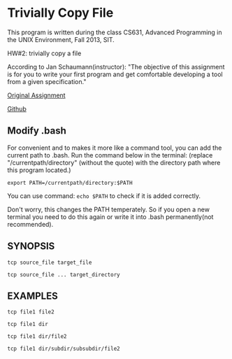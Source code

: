 Trivially Copy File
=========

This program is written during the class CS631, Advanced Programming 
in the UNIX Environment, Fall 2013, SIT.

HW#2: trivially copy a file

According to Jan Schaumann(instructor): "The objective of this assignment 
is for you to write your first program and get comfortable developing a tool 
from a given specification."

[Original Assignment](http://www.cs.stevens.edu/~jschauma/631A/f13-hw2.html)

[Github](https://github.com/jschauma/cs631apue)

Modify .bash
---------

For convenient and to makes it more like a command tool, you can add
the current path to .bash.
Run the command below in the terminal: (replace "/currentpath/directory"
(without the quote) with the directory path where this program located.)

`export PATH=/currentpath/directory:$PATH`

You can use command:
`echo $PATH`
to check if it is added correctly.

Don't worry, this changes the PATH temperately. So if you open a new terminal
you need to do this again or write it into .bash permanently(not recommended).

SYNOPSIS
---------

`tcp source_file target_file`

`tcp source_file ... target_directory`

EXAMPLES
---------

`tcp file1 file2`

`tcp file1 dir`

`tcp file1 dir/file2`

`tcp file1 dir/subdir/subsubdir/file2`
